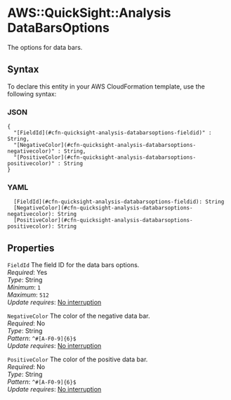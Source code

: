 # AWS::QuickSight::Analysis DataBarsOptions<a name="aws-properties-quicksight-analysis-databarsoptions"></a>

The options for data bars\.

## Syntax<a name="aws-properties-quicksight-analysis-databarsoptions-syntax"></a>

To declare this entity in your AWS CloudFormation template, use the following syntax:

### JSON<a name="aws-properties-quicksight-analysis-databarsoptions-syntax.json"></a>

```
{
  "[FieldId](#cfn-quicksight-analysis-databarsoptions-fieldid)" : String,
  "[NegativeColor](#cfn-quicksight-analysis-databarsoptions-negativecolor)" : String,
  "[PositiveColor](#cfn-quicksight-analysis-databarsoptions-positivecolor)" : String
}
```

### YAML<a name="aws-properties-quicksight-analysis-databarsoptions-syntax.yaml"></a>

```
  [FieldId](#cfn-quicksight-analysis-databarsoptions-fieldid): String
  [NegativeColor](#cfn-quicksight-analysis-databarsoptions-negativecolor): String
  [PositiveColor](#cfn-quicksight-analysis-databarsoptions-positivecolor): String
```

## Properties<a name="aws-properties-quicksight-analysis-databarsoptions-properties"></a>

`FieldId` <a name="cfn-quicksight-analysis-databarsoptions-fieldid"></a>
The field ID for the data bars options\.  
_Required_: Yes  
_Type_: String  
_Minimum_: `1`  
_Maximum_: `512`  
_Update requires_: [No interruption](https://docs.aws.amazon.com/AWSCloudFormation/latest/UserGuide/using-cfn-updating-stacks-update-behaviors.html#update-no-interrupt)

`NegativeColor` <a name="cfn-quicksight-analysis-databarsoptions-negativecolor"></a>
The color of the negative data bar\.  
_Required_: No  
_Type_: String  
_Pattern_: `^#[A-F0-9]{6}$`  
_Update requires_: [No interruption](https://docs.aws.amazon.com/AWSCloudFormation/latest/UserGuide/using-cfn-updating-stacks-update-behaviors.html#update-no-interrupt)

`PositiveColor` <a name="cfn-quicksight-analysis-databarsoptions-positivecolor"></a>
The color of the positive data bar\.  
_Required_: No  
_Type_: String  
_Pattern_: `^#[A-F0-9]{6}$`  
_Update requires_: [No interruption](https://docs.aws.amazon.com/AWSCloudFormation/latest/UserGuide/using-cfn-updating-stacks-update-behaviors.html#update-no-interrupt)

